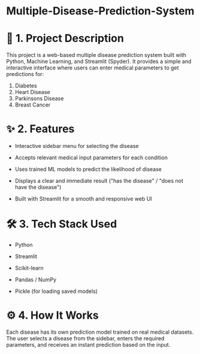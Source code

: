 # Multiple-Disease-Prediction-System

# 📌 1. Project Description

This project is a web-based multiple disease prediction system built with Python, Machine Learning, and Streamlit (Spyder). It provides a simple and interactive interface where users can enter medical parameters to get predictions for: 
  1. Diabetes
  2. Heart Disease
  3. Parkinsons Disease
  4. Breast Cancer

#  ✨ 2. Features

- Interactive sidebar menu for selecting the disease
  
- Accepts relevant medical input parameters for each condition

- Uses trained ML models to predict the likelihood of disease
  
- Displays a clear and immediate result ("has the disease" / "does not have the disease")
  
- Built with Streamlit for a smooth and responsive web UI

#  🛠️ 3. Tech Stack Used

- Python

- Streamlit

- Scikit-learn
  
- Pandas / NumPy
  
- Pickle (for loading saved models)

#  ⚙️ 4. How It Works
  Each disease has its own prediction model trained on real medical datasets. The user selects a disease from the sidebar, enters the required parameters, and receives an instant prediction based on the input.

